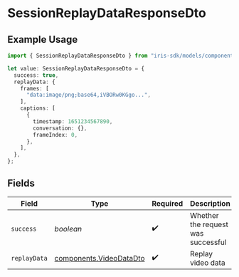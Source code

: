 # SessionReplayDataResponseDto

## Example Usage

```typescript
import { SessionReplayDataResponseDto } from "iris-sdk/models/components";

let value: SessionReplayDataResponseDto = {
  success: true,
  replayData: {
    frames: [
      "data:image/png;base64,iVBORw0KGgo...",
    ],
    captions: [
      {
        timestamp: 1651234567890,
        conversation: {},
        frameIndex: 0,
      },
    ],
  },
};
```

## Fields

| Field                                                              | Type                                                               | Required                                                           | Description                                                        | Example                                                            |
| ------------------------------------------------------------------ | ------------------------------------------------------------------ | ------------------------------------------------------------------ | ------------------------------------------------------------------ | ------------------------------------------------------------------ |
| `success`                                                          | *boolean*                                                          | :heavy_check_mark:                                                 | Whether the request was successful                                 | true                                                               |
| `replayData`                                                       | [components.VideoDataDto](../../models/components/videodatadto.md) | :heavy_check_mark:                                                 | Replay video data                                                  |                                                                    |